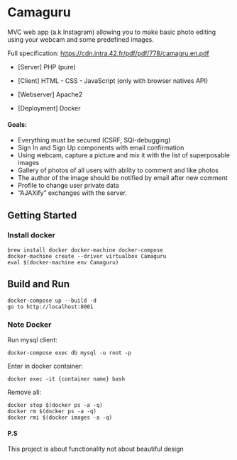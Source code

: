 # Camaguru

MVC web app (a.k Instagram) allowing you to make basic photo editing using your webcam and some predefined images.

Full specification: https://cdn.intra.42.fr/pdf/pdf/778/camagru.en.pdf

- [Server] PHP (pure)

- [Client] HTML - CSS - JavaScript (only with browser natives API)

- [Webserver] Apache2

- [Deployment] Docker


#### Goals:

- Everything must be secured (CSRF, SQl-debugging)
- Sign In and Sign Up components with email confirmation
- Using webcam, capture a picture and mix it with the list of superposable images
- Gallery of photos of all users with ability to comment and like photos
- The author of the image should be notified by email after new comment
- Profile to change user private data
- “AJAXify” exchanges with the server.

## Getting Started

### Install docker

```
brew install docker docker-machine docker-compose
docker-machine create --driver virtualbox Camaguru
eval $(docker-machine env Camaguru)
```

## Build and Run

```
docker-compose up --build -d
go to http://localhost:8001
```

### Note Docker
Run mysql client:

```
docker-compose exec db mysql -u root -p
```

Enter in docker container:
```
docker exec -it {container name} bash
 ```
 
Remove all:
  ```
 docker stop $(docker ps -a -q)
 docker rm $(docker ps -a -q)
 docker rmi $(docker images -a -q)
  ```
  
 #### P.S
 This project is about functionality not about beautiful design